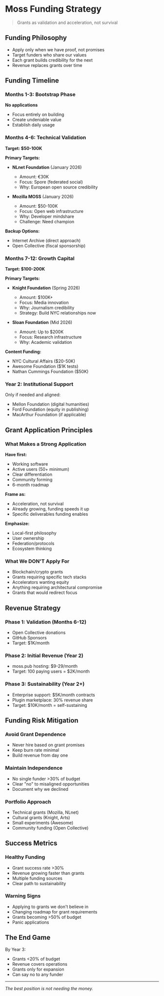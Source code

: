 # Moss Funding Strategy

> Grants as validation and acceleration, not survival

## Funding Philosophy

- Apply only when we have proof, not promises
- Target funders who share our values
- Each grant builds credibility for the next
- Revenue replaces grants over time

## Funding Timeline

### Months 1-3: Bootstrap Phase
**No applications**
- Focus entirely on building
- Create undeniable value
- Establish daily usage

### Months 4-6: Technical Validation
**Target: $50-100K**

**Primary Targets:**
- **NLnet Foundation** (January 2026)
  - Amount: €30K
  - Focus: Spore (federated social)
  - Why: European open source credibility

- **Mozilla MOSS** (January 2026)
  - Amount: $50-100K
  - Focus: Open web infrastructure
  - Why: Developer mindshare
  - Challenge: Need champion

**Backup Options:**
- Internet Archive (direct approach)
- Open Collective (fiscal sponsorship)

### Months 7-12: Growth Capital
**Target: $100-200K**

**Primary Targets:**
- **Knight Foundation** (Spring 2026)
  - Amount: $100K+
  - Focus: Media innovation
  - Why: Journalism credibility
  - Strategy: Build NYC relationships now

- **Sloan Foundation** (Mid 2026)
  - Amount: Up to $200K
  - Focus: Research infrastructure
  - Why: Academic validation

**Content Funding:**
- NYC Cultural Affairs ($20-50K)
- Awesome Foundation ($1K tests)
- Nathan Cummings Foundation ($50K)

### Year 2: Institutional Support

Only if needed and aligned:
- Mellon Foundation (digital humanities)
- Ford Foundation (equity in publishing)
- MacArthur Foundation (if applicable)

## Grant Application Principles

### What Makes a Strong Application

**Have first:**
- Working software
- Active users (50+ minimum)
- Clear differentiation
- Community forming
- 6-month roadmap

**Frame as:**
- Acceleration, not survival
- Already growing, funding speeds it up
- Specific deliverables funding enables

**Emphasize:**
- Local-first philosophy
- User ownership
- Federation/protocols
- Ecosystem thinking

### What We DON'T Apply For

- Blockchain/crypto grants
- Grants requiring specific tech stacks
- Accelerators wanting equity
- Anything requiring architectural compromise
- Grants that would redirect focus

## Revenue Strategy

### Phase 1: Validation (Months 6-12)
- Open Collective donations
- GitHub Sponsors
- Target: $1K/month

### Phase 2: Initial Revenue (Year 2)
- moss.pub hosting: $9-29/month
- Target: 100 paying users = $2K/month

### Phase 3: Sustainability (Year 2+)
- Enterprise support: $5K/month contracts
- Plugin marketplace: 30% revenue share
- Target: $10K/month = self-sustaining

## Funding Risk Mitigation

### Avoid Grant Dependence
- Never hire based on grant promises
- Keep burn rate minimal
- Build revenue from day one

### Maintain Independence
- No single funder >30% of budget
- Clear "no" to misaligned opportunities
- Document why we declined

### Portfolio Approach
- Technical grants (Mozilla, NLnet)
- Cultural grants (Knight, Arts)
- Small experiments (Awesome)
- Community funding (Open Collective)

## Success Metrics

### Healthy Funding
- Grant success rate >30%
- Revenue growing faster than grants
- Multiple funding sources
- Clear path to sustainability

### Warning Signs
- Applying to grants we don't believe in
- Changing roadmap for grant requirements
- Grants becoming >50% of budget
- Panic applications

## The End Game

By Year 3:
- Grants <20% of budget
- Revenue covers operations
- Grants only for expansion
- Can say no to any funder

---

*The best position is not needing the money.*